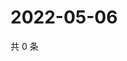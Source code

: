 # 2022-05-06

共 0 条

<!-- BEGIN WEIBO -->
<!-- 最后更新时间 Fri May 06 2022 16:20:31 GMT+0800 (China Standard Time) -->

<!-- END WEIBO -->
